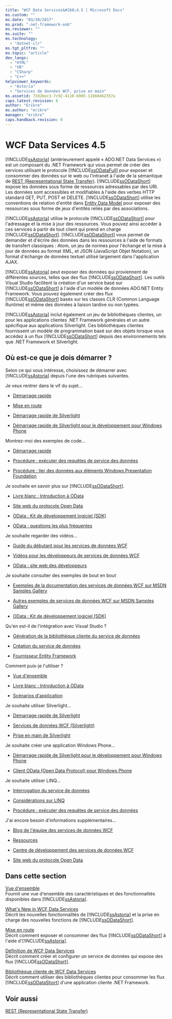 ```yaml
---
title: "WCF Data Services&#160;4.5 | Microsoft Docs"
ms.custom: ""
ms.date: "03/30/2017"
ms.prod: ".net-framework-oob"
ms.reviewer: ""
ms.suite: ""
ms.technology: 
  - "dotnet-clr"
ms.tgt_pltfrm: ""
ms.topic: "article"
dev_langs: 
  - "HTML"
  - "VB"
  - "CSharp"
  - "C++"
helpviewer_keywords: 
  - "Astoria"
  - "Services de données WCF, prise en main"
ms.assetid: 73d2bec3-7c92-4110-b905-11bb0462357a
caps.latest.revision: 6
author: "Erikre"
ms.author: "erikre"
manager: "erikre"
caps.handback.revision: 6
---
```

# WCF Data Services&#160;4.5
[!INCLUDE[ssAstoria](../../../../includes/ssastoria-md.md)] \(antérieurement appelé « ADO.NET Data Services »\) est un composant du .NET Framework qui vous permet de créer des services utilisant le protocole [!INCLUDE[ssODataFull](../../../../includes/ssodatafull-md.md)] pour exposer et consommer des données sur le web ou l'intranet à l'aide de la sémantique de [REST \(Representational State Transfer\)](http://go.microsoft.com/fwlink/?LinkId=113919). [!INCLUDE[ssODataShort](../../../../includes/ssodatashort-md.md)] expose les données sous forme de ressources adressables par des URI.  Les données sont accessibles et modifiables à l'aide des verbes HTTP standard GET, PUT, POST et DELETE. [!INCLUDE[ssODataShort](../../../../includes/ssodatashort-md.md)] utilise les conventions de relation d'entité dans [Entity Data Model](../../../../docs/framework/data/adonet/entity-data-model.md) pour exposer des ressources sous forme de jeux d'entités reliés par des associations.  
  
 [!INCLUDE[ssAstoria](../../../../includes/ssastoria-md.md)] utilise le protocole [!INCLUDE[ssODataShort](../../../../includes/ssodatashort-md.md)] pour l'adressage et la mise à jour des ressources.  Vous pouvez ainsi accéder à ces services à partir de tout client qui prend en charge [!INCLUDE[ssODataShort](../../../../includes/ssodatashort-md.md)].  [!INCLUDE[ssODataShort](../../../../includes/ssodatashort-md.md)] vous permet de demander et d'écrire des données dans les ressources à l'aide de formats de transfert classiques : Atom, un jeu de normes pour l'échange et la mise à jour de données au format XML, et JSON \(JavaScript Objet Notation\), un format d'échange de données textuel utilisé largement dans l'application AJAX.  
  
 [!INCLUDE[ssAstoria](../../../../includes/ssastoria-md.md)] peut exposer des données qui proviennent de différentes sources, telles que des flux [!INCLUDE[ssODataShort](../../../../includes/ssodatashort-md.md)].  Les outils Visual Studio facilitent la création d'un service basé sur [!INCLUDE[ssODataShort](../../../../includes/ssodatashort-md.md)] à l'aide d'un modèle de données ADO.NET Entity Framework. Vous pouvez également créer des flux [!INCLUDE[ssODataShort](../../../../includes/ssodatashort-md.md)] basés sur les classes CLR \(Common Language Runtime\) et même des données à liaison tardive ou non typées.  
  
 [!INCLUDE[ssAstoria](../../../../includes/ssastoria-md.md)] inclut également un jeu de bibliothèques clientes, un pour les applications clientes .NET Framework générales et un autre spécifique aux applications Silverlight.  Ces bibliothèques clientes fournissent un modèle de programmation basé sur des objets lorsque vous accédez à un flux [!INCLUDE[ssODataShort](../../../../includes/ssodatashort-md.md)] depuis des environnements tels que .NET Framework et Silverlight.  
  
## Où est\-ce que je dois démarrer ?  
 Selon ce qui vous intéresse, choisissez de démarrer avec [!INCLUDE[ssAstoria](../../../../includes/ssastoria-md.md)] depuis l'une des rubriques suivantes.  
  
 Je veux rentrer dans le vif du sujet...  
 -   [Démarrage rapide](../../../../docs/framework/data/wcf/quickstart-wcf-data-services.md)  
  
-   [Mise en route](../../../../docs/framework/data/wcf/getting-started-with-wcf-data-services.md)  
  
-   [Démarrage rapide de Silverlight](http://go.microsoft.com/fwlink/?LinkID=192782)  
  
-   [Démarrage rapide de Silverlight pour le développement pour Windows Phone](http://go.microsoft.com/fwlink/?LinkID=214535)  
  
 Montrez\-moi des exemples de code...  
 -   [Démarrage rapide](../../../../docs/framework/data/wcf/quickstart-wcf-data-services.md)  
  
-   [Procédure : exécuter des requêtes de service des données](../../../../docs/framework/data/wcf/how-to-execute-data-service-queries-wcf-data-services.md)  
  
-   [Procédure : lier des données aux éléments Windows Presentation Foundation](../../../../docs/framework/data/wcf/bind-data-to-wpf-elements-wcf-data-services.md)  
  
 Je souhaite en savoir plus sur [!INCLUDE[ssODataShort](../../../../includes/ssodatashort-md.md)].  
 -   [Livre blanc : Introduction à OData](http://go.microsoft.com/fwlink/?LinkId=220867)  
  
-   [Site web du protocole Open Data](http://go.microsoft.com/fwlink/?LinkID=184554)  
  
-   [OData : Kit de développement logiciel \(SDK\)](http://go.microsoft.com/fwlink/?LinkID=185248)  
  
-   [OData : questions les plus fréquentes](http://go.microsoft.com/fwlink/?LinkId=185867)  
  
 Je souhaite regarder des vidéos...  
 -   [Guide du débutant pour les services de données WCF](http://go.microsoft.com/fwlink/?LinkId=220864)  
  
-   [Vidéos pour les développeurs de services de données WCF](http://go.microsoft.com/fwlink/?LinkId=220861)  
  
-   [OData : site web des développeurs](http://go.microsoft.com/fwlink/?LinkId=185866)  
  
 Je souhaite consulter des exemples de bout en bout  
 -   [Exemples de la documentation des services de données WCF sur MSDN Samples Gallery](http://go.microsoft.com/fwlink/?LinkID=220865)  
  
-   [Autres exemples de services de données WCF sur MSDN Samples Gallery](http://go.microsoft.com/fwlink/?LinkID=220866)  
  
-   [OData : Kit de développement logiciel \(SDK\)](http://go.microsoft.com/fwlink/?LinkID=185248)  
  
 Qu'en est\-il de l'intégration avec Visual Studio ?  
 -   [Génération de la bibliothèque cliente du service de données](../../../../docs/framework/data/wcf/generating-the-data-service-client-library-wcf-data-services.md)  
  
-   [Création du service de données](../../../../docs/framework/data/wcf/creating-the-data-service.md)  
  
-   [Fournisseur Entity Framework](../../../../docs/framework/data/wcf/entity-framework-provider-wcf-data-services.md)  
  
 Comment puis\-je l'utiliser ?  
 -   [Vue d'ensemble](../../../../docs/framework/data/wcf/wcf-data-services-overview.md)  
  
-   [Livre blanc : Introduction à OData](http://go.microsoft.com/fwlink/?LinkId=220867)  
  
-   [Scénarios d'application](../../../../docs/framework/data/wcf/application-scenarios-wcf-data-services.md)  
  
 Je souhaite utiliser Silverlight...  
 -   [Démarrage rapide de Silverlight](http://go.microsoft.com/fwlink/?LinkID=192782)  
  
-   [Services de données WCF \(Silverlight\)](http://go.microsoft.com/fwlink/?LinkID=143149)  
  
-   [Prise en main de Silverlight](http://go.microsoft.com/fwlink/?LinkId=148366)  
  
 Je souhaite créer une application Windows Phone…  
 -   [Démarrage rapide de Silverlight pour le développement pour Windows Phone](http://go.microsoft.com/fwlink/?LinkID=214535)  
  
-   [Client OData \(Open Data Protocol\) pour Windows Phone](http://go.microsoft.com/fwlink/?LinkID=208749)  
  
 Je souhaite utiliser LINQ...  
 -   [Interrogation du service de données](../../../../docs/framework/data/wcf/querying-the-data-service-wcf-data-services.md)  
  
-   [Considérations sur LINQ](../../../../docs/framework/data/wcf/linq-considerations-wcf-data-services.md)  
  
-   [Procédure : exécuter des requêtes de service des données](../../../../docs/framework/data/wcf/how-to-execute-data-service-queries-wcf-data-services.md)  
  
 J'ai encore besoin d'informations supplémentaires...  
 -   [Blog de l'équipe des services de données WCF](http://go.microsoft.com/fwlink/?LinkID=150511)  
  
-   [Ressources](../../../../docs/framework/data/wcf/wcf-data-services-resources.md)  
  
-   [Centre de développement des services de données WCF](http://go.microsoft.com/fwlink/?LinkId=220868)  
  
-   [Site web du protocole Open Data](http://go.microsoft.com/fwlink/?LinkID=184554)  
  
## Dans cette section  
 [Vue d'ensemble](../../../../docs/framework/data/wcf/wcf-data-services-overview.md)  
 Fournit une vue d'ensemble des caractéristiques et des fonctionnalités disponibles dans [!INCLUDE[ssAstoria](../../../../includes/ssastoria-md.md)].  
  
 [What's New in WCF Data Services](http://msdn.microsoft.com/fr-fr/cf22cad5-b8d9-472b-8d7c-b863b64eaae8)  
 Décrit les nouvelles fonctionnalités de [!INCLUDE[ssAstoria](../../../../includes/ssastoria-md.md)] et la prise en charge des nouvelles fonctions de [!INCLUDE[ssODataShort](../../../../includes/ssodatashort-md.md)].  
  
 [Mise en route](../../../../docs/framework/data/wcf/getting-started-with-wcf-data-services.md)  
 Décrit comment exposer et consommer des flux [!INCLUDE[ssODataShort](../../../../includes/ssodatashort-md.md)] à l'aide d'[!INCLUDE[ssAstoria](../../../../includes/ssastoria-md.md)].  
  
 [Définition de WCF Data Services](../../../../docs/framework/data/wcf/defining-wcf-data-services.md)  
 Décrit comment créer et configurer un service de données qui expose des flux [!INCLUDE[ssODataShort](../../../../includes/ssodatashort-md.md)].  
  
 [Bibliothèque cliente de WCF Data Services](../../../../docs/framework/data/wcf/wcf-data-services-client-library.md)  
 Décrit comment utiliser des bibliothèques clientes pour consommer les flux [!INCLUDE[ssODataShort](../../../../includes/ssodatashort-md.md)] d'une application cliente .NET Framework.  
  
## Voir aussi  
 [REST \(Representational State Transfer\)](http://go.microsoft.com/fwlink/?LinkId=113919)